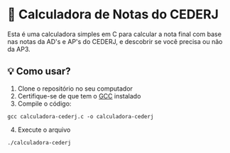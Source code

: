 # 🔢 Calculadora de Notas do CEDERJ

Esta é uma calculadora simples em C para calcular a nota final com base nas notas da AD's e AP's do CEDERJ, e descobrir se você precisa ou não da AP3.

## 💡 Como usar?
1. Clone o repositório no seu computador
2. Certifique-se de que tem o <a href="https://gcc.gnu.org">GCC</a> instalado
3. Compile o código:
```
gcc calculadora-cederj.c -o calculadora-cederj
```
4. Execute o arquivo
```
./calculadora-cederj
```
